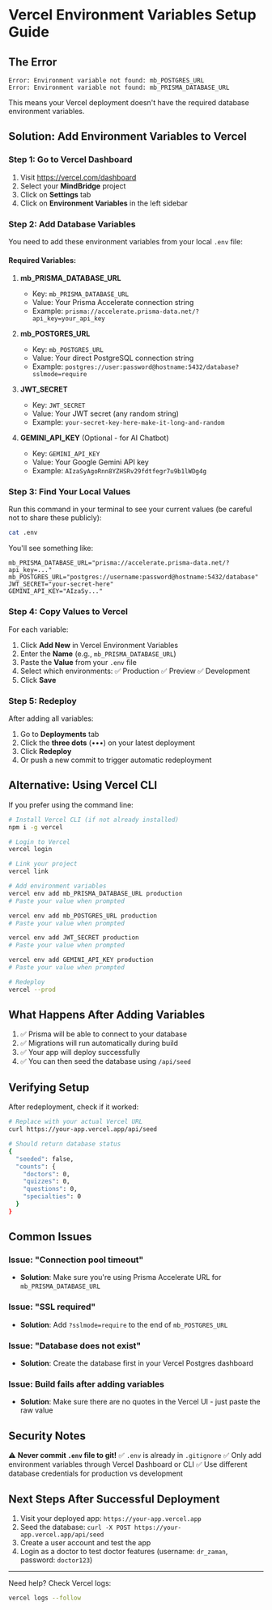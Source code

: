 # Vercel Environment Variables Setup Guide

## The Error
```
Error: Environment variable not found: mb_POSTGRES_URL
Error: Environment variable not found: mb_PRISMA_DATABASE_URL
```

This means your Vercel deployment doesn't have the required database environment variables.

## Solution: Add Environment Variables to Vercel

### Step 1: Go to Vercel Dashboard
1. Visit https://vercel.com/dashboard
2. Select your **MindBridge** project
3. Click on **Settings** tab
4. Click on **Environment Variables** in the left sidebar

### Step 2: Add Database Variables

You need to add these environment variables from your local `.env` file:

#### Required Variables:

1. **mb_PRISMA_DATABASE_URL**
   - Key: `mb_PRISMA_DATABASE_URL`
   - Value: Your Prisma Accelerate connection string
   - Example: `prisma://accelerate.prisma-data.net/?api_key=your_api_key`

2. **mb_POSTGRES_URL**
   - Key: `mb_POSTGRES_URL`
   - Value: Your direct PostgreSQL connection string
   - Example: `postgres://user:password@hostname:5432/database?sslmode=require`

3. **JWT_SECRET**
   - Key: `JWT_SECRET`
   - Value: Your JWT secret (any random string)
   - Example: `your-secret-key-here-make-it-long-and-random`

4. **GEMINI_API_KEY** (Optional - for AI Chatbot)
   - Key: `GEMINI_API_KEY`
   - Value: Your Google Gemini API key
   - Example: `AIzaSyAgoRnn8YZHSRv29fdtfegr7u9b1lWDg4g`

### Step 3: Find Your Local Values

Run this command in your terminal to see your current values (be careful not to share these publicly):

```bash
cat .env
```

You'll see something like:
```
mb_PRISMA_DATABASE_URL="prisma://accelerate.prisma-data.net/?api_key=..."
mb_POSTGRES_URL="postgres://username:password@hostname:5432/database"
JWT_SECRET="your-secret-here"
GEMINI_API_KEY="AIzaSy..."
```

### Step 4: Copy Values to Vercel

For each variable:
1. Click **Add New** in Vercel Environment Variables
2. Enter the **Name** (e.g., `mb_PRISMA_DATABASE_URL`)
3. Paste the **Value** from your `.env` file
4. Select which environments: ✅ Production ✅ Preview ✅ Development
5. Click **Save**

### Step 5: Redeploy

After adding all variables:
1. Go to **Deployments** tab
2. Click the **three dots** (•••) on your latest deployment
3. Click **Redeploy**
4. Or push a new commit to trigger automatic redeployment

## Alternative: Using Vercel CLI

If you prefer using the command line:

```bash
# Install Vercel CLI (if not already installed)
npm i -g vercel

# Login to Vercel
vercel login

# Link your project
vercel link

# Add environment variables
vercel env add mb_PRISMA_DATABASE_URL production
# Paste your value when prompted

vercel env add mb_POSTGRES_URL production
# Paste your value when prompted

vercel env add JWT_SECRET production
# Paste your value when prompted

vercel env add GEMINI_API_KEY production
# Paste your value when prompted

# Redeploy
vercel --prod
```

## What Happens After Adding Variables

1. ✅ Prisma will be able to connect to your database
2. ✅ Migrations will run automatically during build
3. ✅ Your app will deploy successfully
4. ✅ You can then seed the database using `/api/seed`

## Verifying Setup

After redeployment, check if it worked:

```bash
# Replace with your actual Vercel URL
curl https://your-app.vercel.app/api/seed

# Should return database status
{
  "seeded": false,
  "counts": {
    "doctors": 0,
    "quizzes": 0,
    "questions": 0,
    "specialties": 0
  }
}
```

## Common Issues

### Issue: "Connection pool timeout"
- **Solution**: Make sure you're using Prisma Accelerate URL for `mb_PRISMA_DATABASE_URL`

### Issue: "SSL required"
- **Solution**: Add `?sslmode=require` to the end of `mb_POSTGRES_URL`

### Issue: "Database does not exist"
- **Solution**: Create the database first in your Vercel Postgres dashboard

### Issue: Build fails after adding variables
- **Solution**: Make sure there are no quotes in the Vercel UI - just paste the raw value

## Security Notes

⚠️ **Never commit `.env` file to git!**
✅ `.env` is already in `.gitignore`
✅ Only add environment variables through Vercel Dashboard or CLI
✅ Use different database credentials for production vs development

## Next Steps After Successful Deployment

1. Visit your deployed app: `https://your-app.vercel.app`
2. Seed the database: `curl -X POST https://your-app.vercel.app/api/seed`
3. Create a user account and test the app
4. Login as a doctor to test doctor features (username: `dr_zaman`, password: `doctor123`)

---

Need help? Check Vercel logs:
```bash
vercel logs --follow
```
